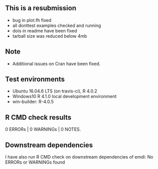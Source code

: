## This is a resubmission
* bug in plot.fh fixed
* all donttest examples checked and running
* dois in readme have been fixed
* tarball size was reduced below 4mb

## Note
* Additional issues on Cran have been fixed.

## Test environments
* Ubuntu 16.04.6 LTS (on travis-ci), R 4.0.2
* Windows10 R 4.1.0 local development environment
* win-builder: R-4.0.5

## R CMD check results

0 ERRORs | 0 WARNINGs | 0 NOTES. 

## Downstream dependencies

I have also run R CMD check on downstream dependencies of emdi:
No ERRORs or WARNINGs found


